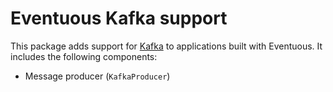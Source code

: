# Eventuous Kafka support

This package adds support for [Kafka](https://kafka.apache.org/) to applications built with Eventuous. 
It includes the following components:

- Message producer (`KafkaProducer`)
